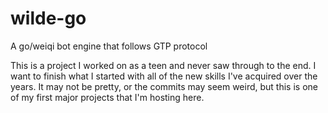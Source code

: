 # wilde-go
A go/weiqi bot engine that follows GTP protocol

This is a project I worked on as a teen and never saw through to the end. I want to finish what I started with all of the new skills I've acquired over the years. It may not be pretty, or the commits may seem weird, but this is one of my first major projects that I'm hosting here.
